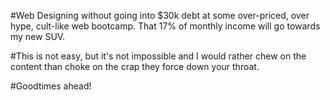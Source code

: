 #Web Designing without going into $30k debt at some over-priced, over hype, cult-like web bootcamp.  That 17% of monthly income will go towards my new SUV.

#This is not easy, but it's not impossible and I would rather chew on the content than choke on the crap they force down your throat.  

#Goodtimes ahead!